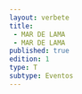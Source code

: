 ```yaml
---
layout: verbete
title:
 - MAR DE LAMA
 - MAR DE LAMA
published: true
edition: 1  
type: T
subtype: Eventos
---
```


